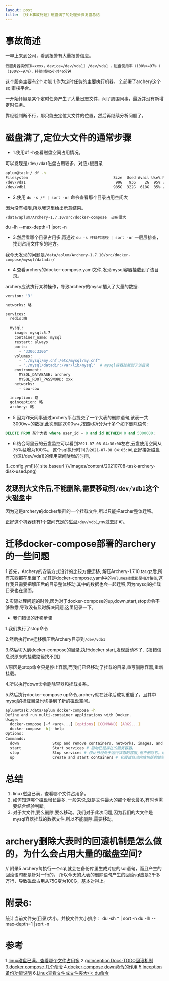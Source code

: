 ```yaml
---
layout: post
title: 【线上事故处理】磁盘满了的处理步骤复盘总结
---
```


# 事故简述
一早上来到公司，看到报警有大量报警信息。
```
云服务器实例ID=xxxx，device=/dev/vda1] /dev/vda1 ，磁盘使用率（100%>=97% ）（100%>=97%），持续时间5小时46分钟 
```
这个服务主要有2个功能
1.作为定时任务的主要执行机器。
2.部署了archery这个sql审核平台。

一开始怀疑是某个定时任务产生了大量日志文件，问了周围同事，最近并没有新增定时任务。

靠经验判断不行，那只能去定位大文件的位置，然后再继续分析问题了。

# 磁盘满了,定位大文件的通常步骤

* 1.使用df -h查看磁盘空间占用情况。

可以发现是`/dev/vda1`磁盘占用较多，对应`/`根目录

```bash
aplum@task:/ df -h
Filesystem                                      Size  Used Avail Use% Mounted on
/dev/vda1                                        99G   93G    2G  95% /
/dev/vdb1                                       985G  322G  618G  35% /data
```

* 2.使用 `du -s /* | sort -nr` 命令查看那个目录占用空间大

因为没有权限,所以我这里给出示意结果。

```bash
/data/aplum/Archery-1.7.10/src/docker-compose  占用很大
```

du -lh --max-depth=1 |sort -n


* 3.然后看哪个目录占用多,再通过 `du -s 怀疑的路径 | sort -nr` 一层层排查，找到占用文件多的地方。

我今天发现的问题是`/data/aplum/Archery-1.7.10/src/docker-compose/mysql/datadir/`

* 4.查看archery的docker-compose.yaml文件,发现mysql容器挂载到了该目录。

archery应该执行某种操作，导致archery的mysql插入了大量的数据.
```bash
version: '3'

networks: 略

services:
  redis:略

  mysql:
    image: mysql:5.7
    container_name: mysql
    restart: always
    ports:
      - "3306:3306"
    volumes:
      - "./mysql/my.cnf:/etc/mysql/my.cnf"
      - "./mysql/datadir:/var/lib/mysql"  # mysql容器挂载到了该目录
    environment:
      MYSQL_DATABASE: archery
      MYSQL_ROOT_PASSWORD: xxx
    networks:
      - cow-cow

  inception: 略
  goinception: 略
  archery: 略
```

* 5.因为昨天同事通过archery平台提交了一个大表的删除语句,该表一共3000w+的数据,此次删除2000w+,按照id拆分为十多个如下删除语句:

```sql
DELETE FROM 某个大表 where user_id = 0 and id BETWEEN 0 and 5000000;
```

* 6.结合阿里云的云盘监控可以看到`2021-07-08 04:30:00`左右,云盘使用空间从75%猛增为100%。
这个sql执行时间为`2021-07-08 04:05:00`,正好接近磁盘分区(/dev/vda1)的使用空间陡增的时间,

![_config.yml]({{ site.baseurl }}/images/content/20210708-task-archery-disk-used.png)

## 发现到大文件后,不能删除,需要移动到`/dev/vdb1`这个大磁盘中

因为这是archery的docker集群的一个挂载文件,所以只能把archer整体迁移。

正好这个机器还有1个空间充足的磁盘`/dev/vdb1`,mv过去即可。

# 迁移docker-compose部署的archery的一些问题

1.首先，Archery的安装方式设计的比较方便迁移, 解压Archery-1.7.10.tar.gz后,所有东西都在里面了.
尤其是docker-compose.yaml中的`volumes挂载都是相对路径`,这样我只需要把解压后的目录整体移动,其中的数据也会一起迁移,因为mysql的挂载目录也在里面。

2.实际处理问题的时候,因为对于docker-compose的up,down,start,stop命令不够熟悉,导致没有及时解决问题,这里记录一下。

* 我们错误的迁移步骤

1.我们执行了stop命令

2.然后执行mv迁移解压后Archery目录到`/dev/vdb1`

3.然后切入到docker-compose的目录,执行docker start,发现启动不了,【报错信息说原来的挂载路径找不到】

//原因是:stop命令只是停止容器,而我们已经移动了挂载的目录,重写删除容器,重新挂载。

4.所以执行down命令删除容器和挂载关系。

5.然后执行docker-compose up命令,archery就在迁移后成功重启了，且其中mysql的挂载目录也切换到了新的磁盘空间。

```bash
aplum@task:/data/aplum docker-compose -h
Define and run multi-container applications with Docker.
Usage:
  docker-compose [-f <arg>...] [options] [COMMAND] [ARGS...]
  docker-compose -h|--help
Options:
Commands:
  down               Stop and remove containers, networks, images, and volumes # 停止和删除容器、网络、卷、镜像，这些内容是通过docker-compose up命令创建的. 默认值删除 容器 网络，可以通过指定 rmi 、volumes参数删除镜像和卷。
  start              Start services # 启动已经存在的服务容器。
  stop               Stop services # 停止已经处于运行状态的容器,但不删除它。通过 docker-compose start 可以再次启动这些容器
  up                 Create and start containers # 它尝试自动完成包括构建镜像，（重新）创建服务，启动服务，并关联服务相关容器的一些列操作。链接的服务都将会被自动启动，除非已经处于运行状态。多数情况下我们可以直接通过该命令来启动一个项目。
```

# 总结
1. linux磁盘已满，查看哪个文件占用多。
2. 如何知道哪个磁盘增长最多. 一般来说,就是文件最大的那个增长最多,有时也需要结合经验判断。
3. 对于大文件,要么删除,要么移动。我们对于此次问题,因为我们的大文件是mysql容器挂载的数据文件,所以不能删除,需要移动。

# archery删除大表时的回滚机制是怎么做的，为什么会占用大量的磁盘空间?
// 附录5
archery每执行一个sql,就会在备份库里生成对应的sql语句，而且产生的回滚语句都是针对一行的，
所以今天的大表的删除语句产生的回滚sql应是2千多万行，导致磁盘占用从75G变为100G，基本对得上。


# 附录6:
统计当前文件夹(目录)大小，并按文件大小排序：
du -sh * | sort -n
du -lh --max-depth=1 |sort -n

# 参考
1.[linux磁盘已满，查看哪个文件占用多](https://blog.csdn.net/a854517900/article/details/80824966)
2.[goInception Docs-TODO回滚机制](https://hanchuanchuan.github.io/goInception/#architecture)
3.[docker compose 几个命令](https://yeasy.gitbook.io/docker_practice/compose/commands#stop)
4.[docker compose down命令的作用](https://maizitoday.github.io/post/docker%E7%B3%BB%E5%88%97-compose/#down)
5.[Inception 备份功能说明](https://inception-document.readthedocs.io/zh_CN/latest/backup/)
6.[Linux查看文件或文件夹大小: du命令](https://blog.csdn.net/duan19920101/article/details/104823301)